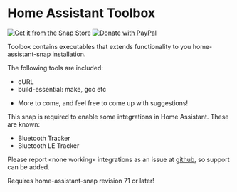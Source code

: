 # Home Assistant Toolbox

[![Get it from the Snap Store](https://snapcraft.io/static/images/badges/en/snap-store-black.svg)](https://snapcraft.io/home-assistant-toolbox)
[![Donate with PayPal](https://giaever.online/paypal-donate-button.png)](https://www.paypal.com/cgi-bin/webscr?cmd=_s-xclick&hosted_button_id=69NA8SXXFBDBN&source=https://git.giaever.org/joachimmg/home-assistant-toolbox)

Toolbox contains executables that extends functionality
to you home-assistant-snap installation.

The following tools are included:
- cURL
- build-essential: make, gcc etc
+ More to come, and feel free to come up with suggestions!

This snap is required to enable some integrations in Home Assistant. These are known:
- Bluetooth Tracker
- Bluetooth LE Tracker

Please report «none working» integrations as an issue 
at [github](https://github.com/home-assistant-snap/home-assistant-toolbox),
so support can be added.

Requires home-assistant-snap revision 71 or later!
